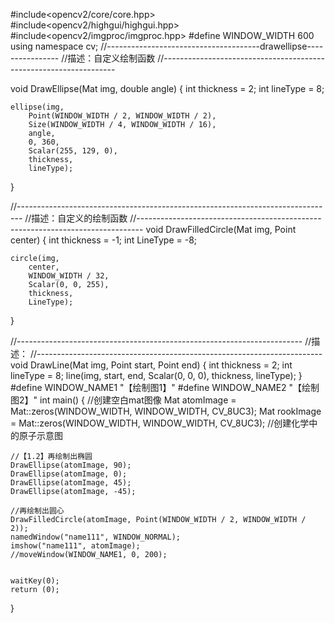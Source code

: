 #include<opencv2/core/core.hpp>
#include<opencv2/highgui/highgui.hpp>
#include<opencv2/imgproc/imgproc.hpp>
#define WINDOW_WIDTH 600
using namespace cv;
//--------------------------------------drawellipse----------------
//描述：自定义绘制函数
//------------------------------------------------------------------

void DrawEllipse(Mat img, double angle)
{
	int thickness = 2;
	int lineType = 8;

	ellipse(img,
		Point(WINDOW_WIDTH / 2, WINDOW_WIDTH / 2),
		Size(WINDOW_WIDTH / 4, WINDOW_WIDTH / 16),
		angle,
		0, 360,
		Scalar(255, 129, 0),
		thickness,
		lineType);


}

//-------------------------------------------------------------------------------
//描述：自定义的绘制函数
//-------------------------------------------------------------------------------
void DrawFilledCircle(Mat img, Point center)
{
	int thickness = -1;
	int LineType = -8;

	circle(img,
		center,
		WINDOW_WIDTH / 32,
		Scalar(0, 0, 255),
		thickness,
		LineType);
}


//-----------------------------------------------------------------------
//描述：
//-----------------------------------------------------------------------
void DrawLine(Mat img, Point start, Point end)
{
	int thickness = 2;
	int lineType = 8;
	line(img,
		start,
		end,
		Scalar(0, 0, 0),
		thickness,
		lineType);
}
#define WINDOW_NAME1 "【绘制图1】"
#define WINDOW_NAME2 "【绘制图2】"
int main()
{
	//创建空白mat图像
	Mat atomImage = Mat::zeros(WINDOW_WIDTH, WINDOW_WIDTH, CV_8UC3);
	Mat rookImage = Mat::zeros(WINDOW_WIDTH, WINDOW_WIDTH, CV_8UC3);
    //创建化学中的原子示意图

	//【1.2】再绘制出椭圆
	DrawEllipse(atomImage, 90);
	DrawEllipse(atomImage, 0);
	DrawEllipse(atomImage, 45);
	DrawEllipse(atomImage, -45);

	//再绘制出圆心
	DrawFilledCircle(atomImage, Point(WINDOW_WIDTH / 2, WINDOW_WIDTH / 2));
	namedWindow("name111", WINDOW_NORMAL);
	imshow("name111", atomImage);
	//moveWindow(WINDOW_NAME1, 0, 200);


	waitKey(0);
	return (0);


}





